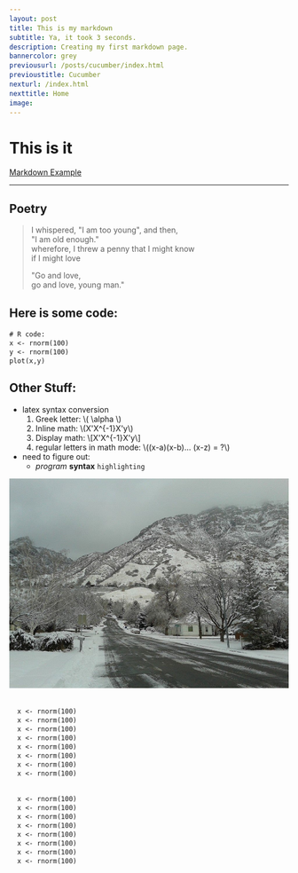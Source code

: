 ```yaml
---
layout: post
title: This is my markdown
subtitle: Ya, it took 3 seconds.
description: Creating my first markdown page.
bannercolor: grey
previousurl: /posts/cucumber/index.html
previoustitle: Cucumber
nexturl: /index.html
nexttitle: Home
image:
---
```



# This is it
[Markdown Example](http://www.unexpected-vortices.com/sw/rippledoc/quick-markdown-example.html)

***


## Poetry

> I whispered, "I am too young", and then,  
> "I am old enough."  
> wherefore, I threw a penny that I might know  
> if I might love  
> 
> "Go and love,  
> go and love, young man."


## Here is some code: 

    # R code:
    x <- rnorm(100)
    y <- rnorm(100)
    plot(x,y)


## Other Stuff:

  - latex syntax conversion
      1. Greek letter: \\( \alpha \\)
      2. Inline math: \\(X'X^{-1}X'y\\)
      3. Display math: \\[X'X^{-1}X'y\\]
      4. regular letters in math mode: \\((x-a)(x-b)... (x-z) = ?\\)
  - need to figure out:
    - *program* **syntax** `highlighting`


![example image](/img/briar.jpg)

<pre><code class="R">
  x <- rnorm(100)
  x <- rnorm(100)
  x <- rnorm(100)
  x <- rnorm(100)
  x <- rnorm(100)
  x <- rnorm(100)
  x <- rnorm(100)
  x <- rnorm(100)
</code></pre>

<pre><code>
  x <- rnorm(100)
  x <- rnorm(100)
  x <- rnorm(100)
  x <- rnorm(100)
  x <- rnorm(100)
  x <- rnorm(100)
  x <- rnorm(100)
  x <- rnorm(100)
</code></pre>
